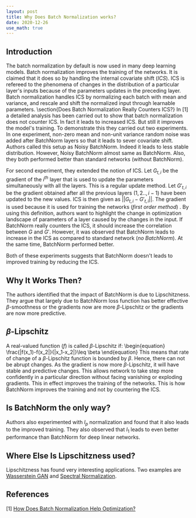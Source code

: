 ```yaml
---
layout: post
title: Why Does Batch Normalization works?
date: 2020-12-26
use_math: true
---
```

## Introduction
The batch normalization by default is now used in many deep learning models. Batch normalization improves the training of the networks. It is claimed that it does so by handling the internal covariate shift $(ICS)$. ICS is refereed to the phenomena of changes in the distribution of a particular layer's inputs because of the parameters updates in the preceding layer. Batch normalization handles ICS by normalizing each batch with mean and variance, and rescale and shift the normalized input through learnable parameters. 
\section{Does Batch Normalization Really Counters ICS?}
In [1] a detailed analysis has been carried out to show that batch normalization does not counter ICS. In fact it leads to increased ICS. But still it improves the model's training. To demonstrate this they carried out two experiments. In one experiment, non-zero mean and non-unit variance random noise was added after BatchNorm layers so that it leads to sever covariate shift. Authors called this setup as Noisy BatchNorm. Indeed it leads to less stable distribution. However, Noisy BatchNorm almost same as BatchNorm. Also, they both performed better than standard networks (without BatchNorm). 

For second experiment, they extended the notion of ICS. Let $G_{t,i}$ be the gradient of the $i^{th}$ layer that is used to update the parameters simultaneously with all the layers. This is a regular update method. Let $G'_{t,i}$ be the gradient obtained after all the previous layers $(1,2..,i-1)$ have been updated to the new values. ICS is then given as $||G_{t,i}-G'_{t,i}||$. The gradient is used because it is used for training the networks $(first\ order\ method)$ . By using this definition, authors want to highlight the change in optimization landscape of parameters of a layer caused by the changes in the input. If BatchNorm really counters the ICS, it should increase the correlation between $G$ and $G'$. However, it was observed that BatchNorm leads to increase in the ICS as compared to standard network $(no\ BatchNorm)$. At the same time, BatchNorm performed better.

Both of these experiments suggests that BatchNorm doesn't leads to improved training by reducing the ICS.

## Why It Works Then?
The authors identified that the impact of BatchNorm is due to Lipschitzness. They argue that largely  due to BatchNorm  loss function has better effective $\beta$-smoothness or the gradients now are more $\beta$-Lipschitz or the gradients are now more predictive. 

## $\beta$-Lipschitz
A real-valued function $(f)$ is called $\beta$-Lipschitz if:
\begin{equation}
\frac{|f(x_1)-f(x_2|}{|x_1-x_2|}\leq \beta
\end{equation}
This means that rate of change of a $\beta$-Lipschitz function is bounded by $\beta$. Hence, there can not be abrupt changes. As the gradient is now more $\beta$-Lipschitz, it will have stable and predictive changes. This allows network to take step more confidently in a particular direction without facing vanishing or exploding gradients. This in effect improves the training of the networks. This is how BatchNorm improves the training and not by countering the ICS. 

## Is BatchNorm the only way?
Authors also experimented with $l_p$ normalization and found that it also leads to the improved training. They also observed that $l_1$ leads to even better performance than BatchNorm for deep linear networks. 

## Where Else Is Lipschitzness used? 
Lipschitzness has found very interesting applications. Two examples are [Wasserstein GAN](https://arxiv.org/abs/1701.07875) and [Spectral Normalization](https://arxiv.org/abs/1802.05957). 

## References
[1] [How Does Batch Normalization Help Optimization?](https://arxiv.org/abs/1805.11604)

